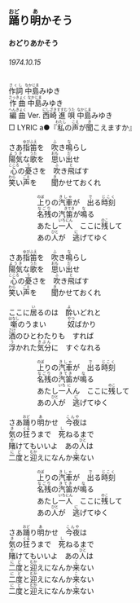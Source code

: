 ## <ruby><rb>踊</rb><rp>(</rp><rt>おど</rt><rp>)</rp></ruby>り<ruby><rb>明</rb><rp>(</rp><rt>あ</rt><rp>)</rp></ruby>かそう
#### おどりあかそう
###### 1974.10.15


<ruby><rb>作詞</rb><rp>(</rp><rt>さくし</rt><rp>)</rp></ruby> <ruby><rb>中島</rb><rp>(</rp><rt>なかじま</rt><rp>)</rp></ruby>みゆき   
<ruby><rb>作曲</rb><rp>(</rp><rt>さっきょく</rt><rp>)</rp></ruby>  <ruby><rb>中島</rb><rp>(</rp><rt>なかじま</rt><rp>)</rp></ruby>みゆき  
<ruby><rb>編曲</rb><rp>(</rp><rt>へんきょく</rt><rp>)</rp></ruby> </rb><rp>(</rp><rt>Ver.</rt><rp>)</rp></ruby>   <ruby><rb>西崎</rb><rp>(</rp><rt>にしざき</rt><rp>)</rp></ruby><ruby><rb>進</rb><rp>(</rp><rt>すすむ</rt><rp>)</rp></ruby>
<ruby><rb>唄</rb><rp>(</rp><rt>うた</rt><rp>)</rp></ruby>  <ruby><rb>中島</rb><rp>(</rp><rt>なかじま</rt><rp>)</rp></ruby>みゆき    
□ LYRIC </rb><rp>(</rp><rt>a</rt><rp>)</rp></ruby>●『<ruby><rb>私</rb><rp>(</rp><rt>わたし</rt><rp>)</rp></ruby>の<ruby><rb>声</rb><rp>(</rp><rt>こえ</rt><rp>)</rp></ruby>が<ruby><rb>聞</rb><rp>(</rp><rt>き</rt><rp>)</rp></ruby>こえますか』   

さあ<ruby><rb>指</rb><rp>(</rp><rt>ゆび</rt><rp>)</rp></ruby><ruby><rb>笛</rb><rp>(</rp><rt>ふえ</rt><rp>)</rp></ruby>を　<ruby><rb>吹</rb><rp>(</rp><rt>ふ</rt><rp>)</rp></ruby>き<ruby><rb>鳴</rb><rp>(</rp><rt>な</rt><rp>)</rp></ruby>らし　   
<ruby><rb>陽気</rb><rp>(</rp><rt>ようき</rt><rp>)</rp></ruby>な<ruby><rb>歌</rb><rp>(</rp><rt>うた</rt><rp>)</rp></ruby>を　<ruby><rb>思</rb><rp>(</rp><rt>おも</rt><rp>)</rp></ruby>い<ruby><rb>出</rb><rp>(</rp><rt>だ</rt><rp>)</rp></ruby>せ   
<ruby><rb>心</rb><rp>(</rp><rt>こころ</rt><rp>)</rp></ruby>の<ruby><rb>憂</rb><rp>(</rp><rt>う</rt><rp>)</rp></ruby>さを　<ruby><rb>吹</rb><rp>(</rp><rt>ふ</rt><rp>)</rp></ruby>き<ruby><rb>飛</rb><rp>(</rp><rt>と</rt><rp>)</rp></ruby>ばす   
<ruby><rb>笑</rb><rp>(</rp><rt>わら</rt><rp>)</rp></ruby>い<ruby><rb>声</rb><rp>(</rp><rt>ごえ</rt><rp>)</rp></ruby>を　　<ruby><rb>聞</rb><rp>(</rp><rt>き</rt><rp>)</rp></ruby>かせておくれ   
   
　　　　<ruby><rb>上</rb><rp>(</rp><rt>のぼ</rt><rp>)</rp></ruby>りの<ruby><rb>汽車</rb><rp>(</rp><rt>きしゃ</rt><rp>)</rp></ruby>が　<ruby><rb>出</rb><rp>(</rp><rt>で</rt><rp>)</rp></ruby>る<ruby><rb>時刻</rb><rp>(</rp><rt>じこく</rt><rp>)</rp></ruby>   
　　　　<ruby><rb>名残</rb><rp>(</rp><rt>なごり</rt><rp>)</rp></ruby>の汽<ruby><rb>笛</rb><rp>(</rp><rt>きてき</rt><rp>)</rp></ruby>が<ruby><rb>鳴</rb><rp>(</rp><rt>な</rt><rp>)</rp></ruby>る   
　　　　あたし<ruby><rb>一</rb><rp>(</rp><rt>いち</rt><rp>)</rp></ruby><ruby><rb>人</rb><rp>(</rp><rt>にん</rt><rp>)</rp></ruby>　ここに<ruby><rb>残</rb><rp>(</rp><rt>のこ</rt><rp>)</rp></ruby>して   
　　　　あの<ruby><rb>人</rb><rp>(</rp><rt>ひと</rt><rp>)</rp></ruby>が　<ruby><rb>逃</rb><rp>(</rp><rt>に</rt><rp>)</rp></ruby>げてゆく   
   
さあ<ruby><rb>指</rb><rp>(</rp><rt>ゆび</rt><rp>)</rp></ruby><ruby><rb>笛</rb><rp>(</rp><rt>ふえ</rt><rp>)</rp></ruby>を　<ruby><rb>吹</rb><rp>(</rp><rt>ふ</rt><rp>)</rp></ruby>き<ruby><rb>鳴</rb><rp>(</rp><rt>な</rt><rp>)</rp></ruby>らし   
<ruby><rb>陽気</rb><rp>(</rp><rt>ようき</rt><rp>)</rp></ruby>な<ruby><rb>歌</rb><rp>(</rp><rt>うた</rt><rp>)</rp></ruby>を　<ruby><rb>思</rb><rp>(</rp><rt>おも</rt><rp>)</rp></ruby>い<ruby><rb>出</rb><rp>(</rp><rt>だ</rt><rp>)</rp></ruby>せ   
<ruby><rb>心</rb><rp>(</rp><rt>こころ</rt><rp>)</rp></ruby>の<ruby><rb>憂</rb><rp>(</rp><rt>う</rt><rp>)</rp></ruby>さを　<ruby><rb>吹</rb><rp>(</rp><rt>ふ</rt><rp>)</rp></ruby>き<ruby><rb>飛</rb><rp>(</rp><rt>と</rt><rp>)</rp></ruby>ばす   
<ruby><rb>笑</rb><rp>(</rp><rt>わら</rt><rp>)</rp></ruby>い<ruby><rb>声</rb><rp>(</rp><rt>ごえ</rt><rp>)</rp></ruby>を　　<ruby><rb>聞</rb><rp>(</rp><rt>き</rt><rp>)</rp></ruby>かせておくれ   
   
ここに<ruby><rb>居</rb><rp>(</rp><rt>い</rt><rp>)</rp></ruby>るのは　<ruby><rb>酔</rb><rp>(</rp><rt>よ</rt><rp>)</rp></ruby>いどれと   
<ruby><rb>噺</rb><rp>(</rp><rt>はなし</rt><rp>)</rp></ruby>のうまい　　　<ruby><rb>奴</rb><rp>(</rp><rt>やつ</rt><rp>)</rp></ruby>ばかり   
<ruby><rb>酒</rb><rp>(</rp><rt>さけ</rt><rp>)</rp></ruby>のひとわたりも　すれば   
<ruby><rb>浮</rb><rp>(</rp><rt>う</rt><rp>)</rp></ruby>かれた<ruby><rb>気分</rb><rp>(</rp><rt>きぶん</rt><rp>)</rp></ruby>に　すぐなれる   
   
　　　　<ruby><rb>上</rb><rp>(</rp><rt>のぼ</rt><rp>)</rp></ruby>りの<ruby><rb>汽車</rb><rp>(</rp><rt>きしゃ</rt><rp>)</rp></ruby>が　<ruby><rb>出</rb><rp>(</rp><rt>で</rt><rp>)</rp></ruby>る<ruby><rb>時刻</rb><rp>(</rp><rt>じこく</rt><rp>)</rp></ruby>　   
　　　　<ruby><rb>名残</rb><rp>(</rp><rt>なごり</rt><rp>)</rp></ruby>の<ruby><rb>汽笛</rb><rp>(</rp><rt>きてき</rt><rp>)</rp></ruby>が<ruby><rb>鳴</rb><rp>(</rp><rt>な</rt><rp>)</rp></ruby>る   
　　　　あたし<ruby><rb>一</rb><rp>(</rp><rt>いち</rt><rp>)</rp></ruby><ruby><rb>人</rb><rp>(</rp><rt>に</rt><rp>)</rp></ruby>ん　ここに<ruby><rb>残</rb><rp>(</rp><rt>のこ</rt><rp>)</rp></ruby>して   
　　　　あの<ruby><rb>人</rb><rp>(</rp><rt>ひと</rt><rp>)</rp></ruby>が　<ruby><rb>逃</rb><rp>(</rp><rt>に</rt><rp>)</rp></ruby>げてゆく   
   
さあ<ruby><rb>踊</rb><rp>(</rp><rt>おど</rt><rp>)</rp></ruby>り<ruby><rb>明</rb><rp>(</rp><rt>あ</rt><rp>)</rp></ruby>かせ　<ruby><rb>今夜</rb><rp>(</rp><rt>こんや</rt><rp>)</rp></ruby>は   
<ruby><rb>気</rb><rp>(</rp><rt>き</rt><rp>)</rp></ruby>の<ruby><rb>狂</rb><rp>(</rp><rt>くる</rt><rp>)</rp></ruby>うまで　<ruby><rb>死</rb><rp>(</rp><rt>し</rt><rp>)</rp></ruby>ねるまで   
<ruby><rb>賭</rb><rp>(</rp><rt>か</rt><rp>)</rp></ruby>けてもいいよ　あの<ruby><rb>人</rb><rp>(</rp><rt>ひと</rt><rp>)</rp></ruby>は　   
<ruby><rb>二度</rb><rp>(</rp><rt>にど</rt><rp>)</rp></ruby>と<ruby><rb>迎</rb><rp>(</rp><rt>むか</rt><rp>)</rp></ruby>えになんか<ruby><rb>来</rb><rp>(</rp><rt>こ</rt><rp>)</rp></ruby>ない   
   
　　　　<ruby><rb>上</rb><rp>(</rp><rt>のぼ</rt><rp>)</rp></ruby>りの<ruby><rb>汽車</rb><rp>(</rp><rt>きしゃ</rt><rp>)</rp></ruby>が　<ruby><rb>出</rb><rp>(</rp><rt>で</rt><rp>)</rp></ruby>る<ruby><rb>時刻</rb><rp>(</rp><rt>じこく</rt><rp>)</rp></ruby>    
　　　　<ruby><rb>名残</rb><rp>(</rp><rt>なごり</rt><rp>)</rp></ruby>の<ruby><rb>汽笛</rb><rp>(</rp><rt>きてき</rt><rp>)</rp></ruby>が<ruby><rb>鳴</rb><rp>(</rp><rt>な</rt><rp>)</rp></ruby>る   
　　　　あたし<ruby><rb>一</rb><rp>(</rp><rt>いち</rt><rp>)</rp></ruby><ruby><rb>人</rb><rp>(</rp><rt>にん</rt><rp>)</rp></ruby>　ここに<ruby><rb>残</rb><rp>(</rp><rt>のこ</rt><rp>)</rp></ruby>して   
　　　　あの<ruby><rb>人</rb><rp>(</rp><rt>ひと</rt><rp>)</rp></ruby>が　<ruby><rb>逃</rb><rp>(</rp><rt>に</rt><rp>)</rp></ruby>げてゆく　　　　   
   
さあ<ruby><rb>踊</rb><rp>(</rp><rt>おど</rt><rp>)</rp></ruby>り<ruby><rb>明</rb><rp>(</rp><rt>あ</rt><rp>)</rp></ruby>かせ　<ruby><rb>今夜</rb><rp>(</rp><rt>こんや</rt><rp>)</rp></ruby>は   
<ruby><rb>気</rb><rp>(</rp><rt>き</rt><rp>)</rp></ruby>の<ruby><rb>狂</rb><rp>(</rp><rt>くる</rt><rp>)</rp></ruby>うまで　<ruby><rb>死</rb><rp>(</rp><rt>し</rt><rp>)</rp></ruby>ねるまで   
<ruby><rb>賭</rb><rp>(</rp><rt>か</rt><rp>)</rp></ruby>けてもいいよ　あの<ruby><rb>人</rb><rp>(</rp><rt>ひと</rt><rp>)</rp></ruby>は   
<ruby><rb>二度</rb><rp>(</rp><rt>にど</rt><rp>)</rp></ruby>と<ruby><rb>迎</rb><rp>(</rp><rt>むか</rt><rp>)</rp></ruby>えになんか<ruby><rb>来</rb><rp>(</rp><rt>こ</rt><rp>)</rp></ruby>ない　   
<ruby><rb>二度</rb><rp>(</rp><rt>にど</rt><rp>)</rp></ruby>と<ruby><rb>迎</rb><rp>(</rp><rt>むか</rt><rp>)</rp></ruby>えになんか<ruby><rb>来</rb><rp>(</rp><rt>こ</rt><rp>)</rp></ruby>ない   
<ruby><rb>二度</rb><rp>(</rp><rt>にど</rt><rp>)</rp></ruby>と<ruby><rb>迎</rb><rp>(</rp><rt>むか</rt><rp>)</rp></ruby>えになんか<ruby><rb>来</rb><rp>(</rp><rt>こ</rt><rp>)</rp></ruby>ない   